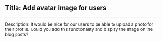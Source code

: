 ## Title: Add avatar image for users
___
Description: It would be nice for our users to be able to upload a photo for their profile. Could you add this functionality and display the image on the blog posts?
